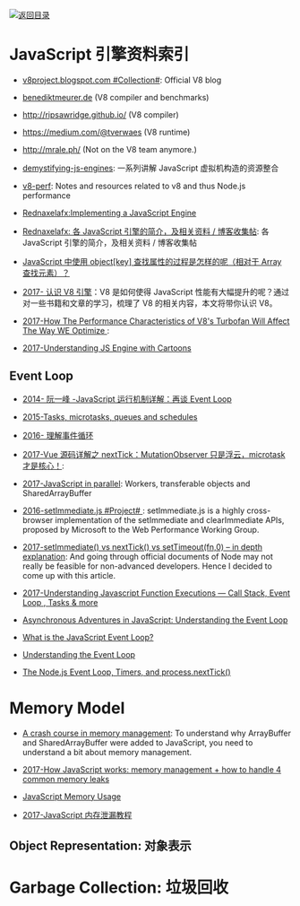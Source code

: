 [![返回目录](https://parg.co/UGo)](https://github.com/wxyyxc1992/Awesome-Reference) 


# JavaScript 引擎资料索引

* [v8project.blogspot.com #Collection#](http://v8project.blogspot.com/): Official V8 blog

* [benediktmeurer.de](https://t.co/CzlzNpYFzx) (V8 compiler and benchmarks)

* <http://ripsawridge.github.io/> (V8 compiler)

* <https://medium.com/@tverwaes> (V8 runtime)

* <http://mrale.ph/> (Not on the V8 team anymore.)

- [demystifying-js-engines](https://github.com/a0viedo/demystifying-js-engines): 一系列讲解 JavaScript 虚拟机构造的资源整合

- [v8-perf](https://github.com/thlorenz/v8-perf): Notes and resources related to v8 and thus Node.js performance

- [Rednaxelafx:Implementing a JavaScript Engine](http://www.slideshare.net/RednaxelaFX/implement-js-krystalmok20131110)

- [Rednaxelafx: 各 JavaScript 引擎的简介，及相关资料 / 博客收集帖](http://hllvm.group.iteye.com/group/topic/37596): 各 JavaScript 引擎的简介，及相关资料 / 博客收集帖

- [JavaScript 中使用 object[key] 查找属性的过程是怎样的呢（相对于 Array 查找元素）？](https://www.zhihu.com/question/30848981/answer/51997592)

- [2017- 认识 V8 引擎](https://zhuanlan.zhihu.com/p/27628685)：V8 是如何使得 JavaScript 性能有大幅提升的呢？通过对一些书籍和文章的学习，梳理了 V8 的相关内容，本文将带你认识 V8。

- [2017-How The Performance Characteristics of V8's Turbofan Will Affect The Way WE Optimize ](https://www.nearform.com/blog/node-js-is-getting-a-new-v8-with-turbofan/):

* [2017-Understanding JS Engine with Cartoons](https://parg.co/U3B)

## Event Loop

* [2014- 阮一峰 -JavaScript 运行机制详解：再谈 Event Loop](http://www.ruanyifeng.com/blog/2014/10/event-loop.html)

* [2015-Tasks, microtasks, queues and schedules](https://jakearchibald.com/2015/tasks-microtasks-queues-and-schedules/)

- [2016- 理解事件循环](https://github.com/ccforward/cc/issues/47)

* [2017-Vue 源码详解之 nextTick：MutationObserver 只是浮云，microtask 才是核心！](https://segmentfault.com/a/1190000008589736):

* [2017-JavaScript in parallel](http://50linesofco.de/post/2017-02-06-javascript-in-parallel-web-workers-transferables-and-sharedarraybuffer): Workers, transferable objects and SharedArrayBuffer

* [2016-setImmediate.js #Project# ](https://github.com/YuzuJS/setImmediate): setImmediate.js is a highly cross-browser implementation of the setImmediate and clearImmediate APIs, proposed by Microsoft to the Web Performance Working Group.

* [2017-setImmediate() vs nextTick() vs setTimeout(fn,0) – in depth explanation](http://voidcanvas.com/setimmediate-vs-nexttick-vs-settimeout/): And going through official documents of Node may not really be feasible for non-advanced developers. Hence I decided to come up with this article.

* [2017-Understanding Javascript Function Executions — Call Stack, Event Loop , Tasks & more ](https://medium.com/@gaurav.pandvia/understanding-javascript-function-executions-tasks-event-loop-call-stack-more-part-1-5683dea1f5ec?source=linkShare-fe48c4221a4c-1503534847)

- [Asynchronous Adventures in JavaScript: Understanding the Event Loop](https://medium.com/@BenDiuguid/asynchronous-adventures-in-javascript-understanding-the-event-loop-fc6f968d5f72#.6td5rwy71)

- [What is the JavaScript Event Loop?](http://altitudelabs.com/blog/what-is-the-javascript-event-loop/)

- [Understanding the Event Loop](http://stackoverflow.com/questions/21607692/understanding-the-event-loop)

- [The Node.js Event Loop, Timers, and process.nextTick()](https://nodejs.org/en/docs/guides/event-loop-timers-and-nexttick/)

# Memory Model

* [A crash course in memory management](https://parg.co/b9p): To understand why ArrayBuffer and SharedArrayBuffer were added to JavaScript, you need to understand a bit about memory management.

- [2017-How JavaScript works: memory management + how to handle 4 common memory leaks](https://parg.co/bnw)

* [JavaScript Memory Usage](https://roman01la.github.io/js-memory-usage/)

- [2017-JavaScript 内存泄漏教程](http://www.ruanyifeng.com/blog/2017/04/memory-leak.html)

## Object Representation: 对象表示

# Garbage Collection: 垃圾回收
